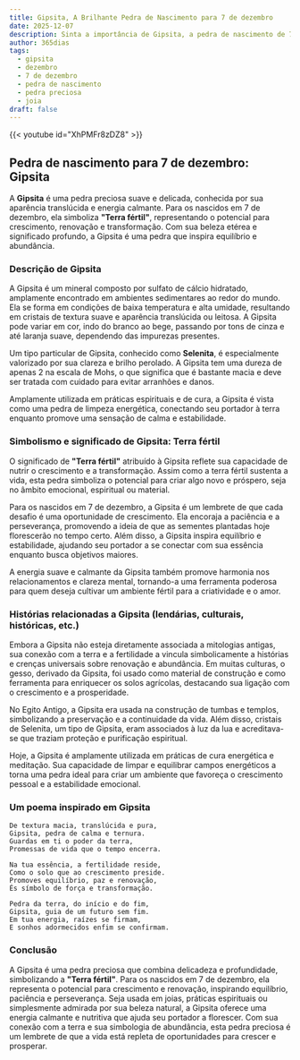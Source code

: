 ```yaml
---
title: Gipsita, A Brilhante Pedra de Nascimento para 7 de dezembro
date: 2025-12-07
description: Sinta a importância de Gipsita, a pedra de nascimento de 7 de dezembro que simboliza Terra fértil. Deixe que sua beleza e significado iluminem seu dia.
author: 365dias
tags:
  - gipsita
  - dezembro
  - 7 de dezembro
  - pedra de nascimento
  - pedra preciosa
  - joia
draft: false
---
```


{{< youtube id="XhPMFr8zDZ8" >}}

## Pedra de nascimento para 7 de dezembro: Gipsita

A **Gipsita** é uma pedra preciosa suave e delicada, conhecida por sua aparência translúcida e energia calmante. Para os nascidos em 7 de dezembro, ela simboliza **"Terra fértil"**, representando o potencial para crescimento, renovação e transformação. Com sua beleza etérea e significado profundo, a Gipsita é uma pedra que inspira equilíbrio e abundância.

### Descrição de Gipsita

A Gipsita é um mineral composto por sulfato de cálcio hidratado, amplamente encontrado em ambientes sedimentares ao redor do mundo. Ela se forma em condições de baixa temperatura e alta umidade, resultando em cristais de textura suave e aparência translúcida ou leitosa. A Gipsita pode variar em cor, indo do branco ao bege, passando por tons de cinza e até laranja suave, dependendo das impurezas presentes.

Um tipo particular de Gipsita, conhecido como **Selenita**, é especialmente valorizado por sua clareza e brilho perolado. A Gipsita tem uma dureza de apenas 2 na escala de Mohs, o que significa que é bastante macia e deve ser tratada com cuidado para evitar arranhões e danos.

Amplamente utilizada em práticas espirituais e de cura, a Gipsita é vista como uma pedra de limpeza energética, conectando seu portador à terra enquanto promove uma sensação de calma e estabilidade.

### Simbolismo e significado de Gipsita: Terra fértil

O significado de **"Terra fértil"** atribuído à Gipsita reflete sua capacidade de nutrir o crescimento e a transformação. Assim como a terra fértil sustenta a vida, esta pedra simboliza o potencial para criar algo novo e próspero, seja no âmbito emocional, espiritual ou material.

Para os nascidos em 7 de dezembro, a Gipsita é um lembrete de que cada desafio é uma oportunidade de crescimento. Ela encoraja a paciência e a perseverança, promovendo a ideia de que as sementes plantadas hoje florescerão no tempo certo. Além disso, a Gipsita inspira equilíbrio e estabilidade, ajudando seu portador a se conectar com sua essência enquanto busca objetivos maiores.

A energia suave e calmante da Gipsita também promove harmonia nos relacionamentos e clareza mental, tornando-a uma ferramenta poderosa para quem deseja cultivar um ambiente fértil para a criatividade e o amor.

### Histórias relacionadas a Gipsita (lendárias, culturais, históricas, etc.)

Embora a Gipsita não esteja diretamente associada a mitologias antigas, sua conexão com a terra e a fertilidade a vincula simbolicamente a histórias e crenças universais sobre renovação e abundância. Em muitas culturas, o gesso, derivado da Gipsita, foi usado como material de construção e como ferramenta para enriquecer os solos agrícolas, destacando sua ligação com o crescimento e a prosperidade.

No Egito Antigo, a Gipsita era usada na construção de tumbas e templos, simbolizando a preservação e a continuidade da vida. Além disso, cristais de Selenita, um tipo de Gipsita, eram associados à luz da lua e acreditava-se que traziam proteção e purificação espiritual.

Hoje, a Gipsita é amplamente utilizada em práticas de cura energética e meditação. Sua capacidade de limpar e equilibrar campos energéticos a torna uma pedra ideal para criar um ambiente que favoreça o crescimento pessoal e a estabilidade emocional.

### Um poema inspirado em Gipsita

```
De textura macia, translúcida e pura,  
Gipsita, pedra de calma e ternura.  
Guardas em ti o poder da terra,  
Promessas de vida que o tempo encerra.  

Na tua essência, a fertilidade reside,  
Como o solo que ao crescimento preside.  
Promoves equilíbrio, paz e renovação,  
És símbolo de força e transformação.  

Pedra da terra, do início e do fim,  
Gipsita, guia de um futuro sem fim.  
Em tua energia, raízes se firmam,  
E sonhos adormecidos enfim se confirmam.
```

### Conclusão

A Gipsita é uma pedra preciosa que combina delicadeza e profundidade, simbolizando a **"Terra fértil"**. Para os nascidos em 7 de dezembro, ela representa o potencial para crescimento e renovação, inspirando equilíbrio, paciência e perseverança. Seja usada em joias, práticas espirituais ou simplesmente admirada por sua beleza natural, a Gipsita oferece uma energia calmante e nutritiva que ajuda seu portador a florescer. Com sua conexão com a terra e sua simbologia de abundância, esta pedra preciosa é um lembrete de que a vida está repleta de oportunidades para crescer e prosperar.